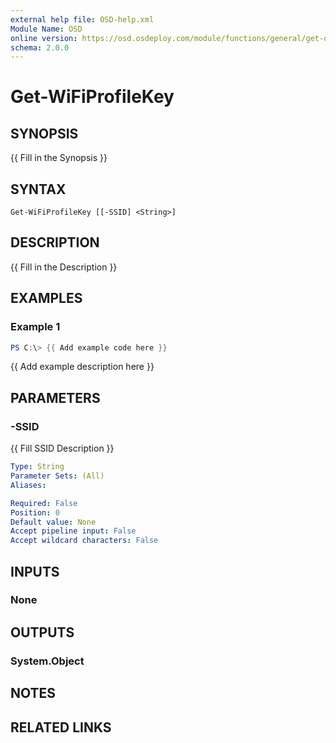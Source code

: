 ```yaml
---
external help file: OSD-help.xml
Module Name: OSD
online version: https://osd.osdeploy.com/module/functions/general/get-osdsessions
schema: 2.0.0
---
```


# Get-WiFiProfileKey

## SYNOPSIS
{{ Fill in the Synopsis }}

## SYNTAX

```
Get-WiFiProfileKey [[-SSID] <String>]
```

## DESCRIPTION
{{ Fill in the Description }}

## EXAMPLES

### Example 1
```powershell
PS C:\> {{ Add example code here }}
```

{{ Add example description here }}

## PARAMETERS

### -SSID
{{ Fill SSID Description }}

```yaml
Type: String
Parameter Sets: (All)
Aliases:

Required: False
Position: 0
Default value: None
Accept pipeline input: False
Accept wildcard characters: False
```

## INPUTS

### None

## OUTPUTS

### System.Object
## NOTES

## RELATED LINKS
